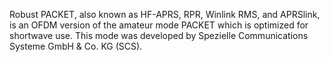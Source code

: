 Robust PACKET, also known as HF-APRS, RPR, Winlink RMS, and APRSlink, is an OFDM version of the amateur mode PACKET which is optimized for shortwave use. This mode was developed by Spezielle Communications Systeme GmbH & Co. KG (SCS).